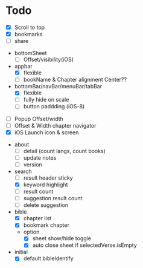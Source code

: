 # Todo
  - [x] Scroll to top
  - [x] bookmarks
  - [ ] share

  - bottomSheet
     - [ ] Offset/visibility(iOS)

  - appbar
    - [x] flexible
    - [ ] bookName & Chapter alignment Center??

  - bottomBar/navBar/menuBar/tabBar
    - [x] flexible
    - [ ] fully hide on scale
    - [ ] button paddding (iOS-8)

  - [ ] Popup Offset/width
  - [ ] Offset & Width chapter navigator
  - [x] iOS Launch icon & screen

  - about
    - [ ] detail (count langs, count books)
    - [ ] update notes
    - [ ] version

  - search
    - [ ] result header sticky
    - [x] keyword highlight
    - [ ] result count
    - [ ] suggestion result count
    - [ ] delete suggestion

  - bible
    - [x] chapter list
    - [x] bookmark chapter
    - option
      - [x] sheet show/hide toggle
      - [x] auto close sheet if selectedVerse.isEmpty

  - initial
    - [x] default bibleIdentify

